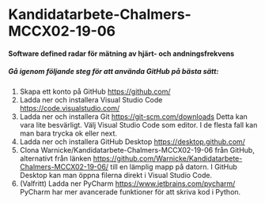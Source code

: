 # Kandidatarbete-Chalmers-MCCX02-19-06
#### Software defined radar för mätning av hjärt- och andningsfrekvens

##### Gå igenom följande steg för att använda GitHub på bästa sätt:

1. Skapa ett konto på GitHub https://github.com/
2. Ladda ner och installera Visual Studio Code https://code.visualstudio.com/
3. Ladda ner och installera Git https://git-scm.com/downloads Detta kan vara lite besvärligt. Välj Visual Studio Code som editor. I de flesta fall kan man bara trycka ok eller next.
4. Ladda ner och installera GitHub Desktop https://desktop.github.com/
5. Clona Warnicke/Kandidatarbete-Chalmers-MCCX02-19-06 från GitHub, alternativt från länken https://github.com/Warnicke/Kandidatarbete-Chalmers-MCCX02-19-06/ till en lämplig mapp på datorn. I GitHub Desktop kan man öppna filerna direkt i Visual Studio Code.
6. (Valfritt) Ladda ner PyCharm https://www.jetbrains.com/pycharm/ PyCharm har mer avancerade funktioner för att skriva kod i Python.
